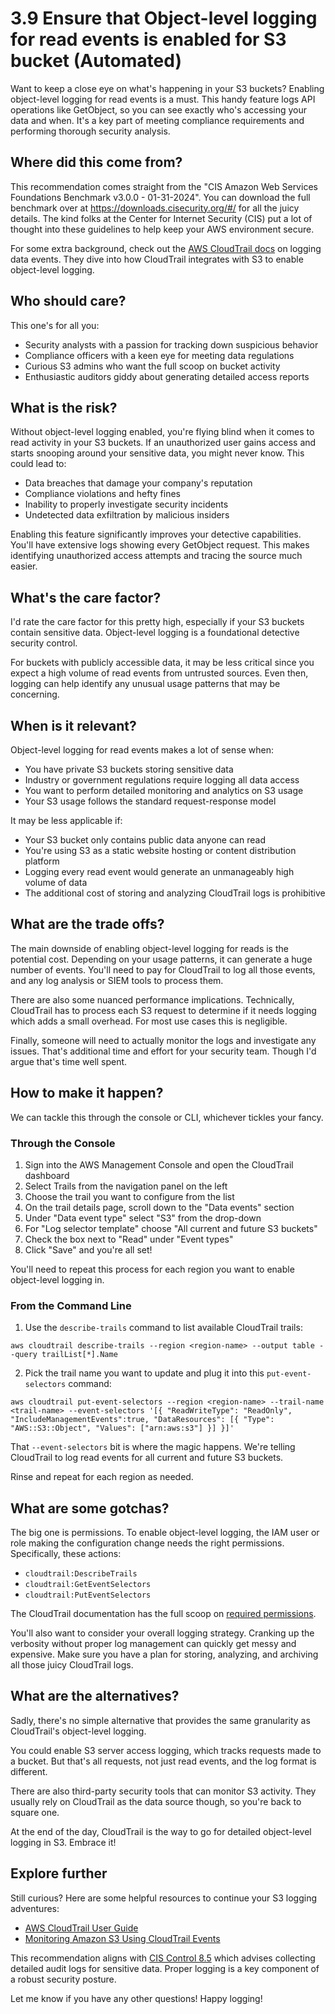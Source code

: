 # 3.9 Ensure that Object-level logging for read events is enabled for S3 bucket (Automated)

Want to keep a close eye on what's happening in your S3 buckets? Enabling object-level logging for read events is a must. This handy feature logs API operations like GetObject, so you can see exactly who's accessing your data and when. It's a key part of meeting compliance requirements and performing thorough security analysis.

## Where did this come from?

This recommendation comes straight from the "CIS Amazon Web Services Foundations Benchmark v3.0.0 - 01-31-2024". You can download the full benchmark over at https://downloads.cisecurity.org/#/ for all the juicy details. The kind folks at the Center for Internet Security (CIS) put a lot of thought into these guidelines to help keep your AWS environment secure.

For some extra background, check out the [AWS CloudTrail docs](https://docs.aws.amazon.com/awscloudtrail/latest/userguide/logging-data-events-with-cloudtrail.html) on logging data events. They dive into how CloudTrail integrates with S3 to enable object-level logging.

## Who should care? 

This one's for all you:
- Security analysts with a passion for tracking down suspicious behavior 
- Compliance officers with a keen eye for meeting data regulations
- Curious S3 admins who want the full scoop on bucket activity
- Enthusiastic auditors giddy about generating detailed access reports

## What is the risk?

Without object-level logging enabled, you're flying blind when it comes to read activity in your S3 buckets. If an unauthorized user gains access and starts snooping around your sensitive data, you might never know. This could lead to:

- Data breaches that damage your company's reputation 
- Compliance violations and hefty fines
- Inability to properly investigate security incidents
- Undetected data exfiltration by malicious insiders

Enabling this feature significantly improves your detective capabilities. You'll have extensive logs showing every GetObject request. This makes identifying unauthorized access attempts and tracing the source much easier.

## What's the care factor?

I'd rate the care factor for this pretty high, especially if your S3 buckets contain sensitive data. Object-level logging is a foundational detective security control. 

For buckets with publicly accessible data, it may be less critical since you expect a high volume of read events from untrusted sources. Even then, logging can help identify any unusual usage patterns that may be concerning.

## When is it relevant?

Object-level logging for read events makes a lot of sense when:

- You have private S3 buckets storing sensitive data 
- Industry or government regulations require logging all data access
- You want to perform detailed monitoring and analytics on S3 usage
- Your S3 usage follows the standard request-response model

It may be less applicable if:

- Your S3 bucket only contains public data anyone can read
- You're using S3 as a static website hosting or content distribution platform
- Logging every read event would generate an unmanageably high volume of data
- The additional cost of storing and analyzing CloudTrail logs is prohibitive

## What are the trade offs?

The main downside of enabling object-level logging for reads is the potential cost. Depending on your usage patterns, it can generate a huge number of events. You'll need to pay for CloudTrail to log all those events, and any log analysis or SIEM tools to process them. 

There are also some nuanced performance implications. Technically, CloudTrail has to process each S3 request to determine if it needs logging which adds a small overhead. For most use cases this is negligible.

Finally, someone will need to actually monitor the logs and investigate any issues. That's additional time and effort for your security team. Though I'd argue that's time well spent.

## How to make it happen?

We can tackle this through the console or CLI, whichever tickles your fancy.

### Through the Console

1. Sign into the AWS Management Console and open the CloudTrail dashboard
2. Select Trails from the navigation panel on the left
3. Choose the trail you want to configure from the list 
4. On the trail details page, scroll down to the "Data events" section
5. Under "Data event type" select "S3" from the drop-down
6. For "Log selector template" choose "All current and future S3 buckets"  
7. Check the box next to "Read" under "Event types"
8. Click "Save" and you're all set!

You'll need to repeat this process for each region you want to enable object-level logging in.

### From the Command Line

1. Use the `describe-trails` command to list available CloudTrail trails:

```
aws cloudtrail describe-trails --region <region-name> --output table --query trailList[*].Name
```

2. Pick the trail name you want to update and plug it into this `put-event-selectors` command:

```
aws cloudtrail put-event-selectors --region <region-name> --trail-name <trail-name> --event-selectors '[{ "ReadWriteType": "ReadOnly", "IncludeManagementEvents":true, "DataResources": [{ "Type": "AWS::S3::Object", "Values": ["arn:aws:s3"] }] }]'
```

That `--event-selectors` bit is where the magic happens. We're telling CloudTrail to log read events for all current and future S3 buckets.

Rinse and repeat for each region as needed.

## What are some gotchas?

The big one is permissions. To enable object-level logging, the IAM user or role making the configuration change needs the right permissions. Specifically, these actions:

- `cloudtrail:DescribeTrails`
- `cloudtrail:GetEventSelectors`
- `cloudtrail:PutEventSelectors`

The CloudTrail documentation has the full scoop on [required permissions](https://docs.aws.amazon.com/awscloudtrail/latest/userguide/security_iam_id-based-policy-examples.html).

You'll also want to consider your overall logging strategy. Cranking up the verbosity without proper log management can quickly get messy and expensive. Make sure you have a plan for storing, analyzing, and archiving all those juicy CloudTrail logs.

## What are the alternatives?

Sadly, there's no simple alternative that provides the same granularity as CloudTrail's object-level logging. 

You could enable S3 server access logging, which tracks requests made to a bucket. But that's all requests, not just read events, and the log format is different.

There are also third-party security tools that can monitor S3 activity. They usually rely on CloudTrail as the data source though, so you're back to square one.

At the end of the day, CloudTrail is the way to go for detailed object-level logging in S3. Embrace it!

## Explore further

Still curious? Here are some helpful resources to continue your S3 logging adventures:

- [AWS CloudTrail User Guide](https://docs.aws.amazon.com/awscloudtrail/latest/userguide/cloudtrail-user-guide.html)
- [Monitoring Amazon S3 Using CloudTrail Events](https://docs.aws.amazon.com/AmazonS3/latest/userguide/cloudtrail-logging-s3-info.html)


This recommendation aligns with [CIS Control 8.5](https://www.cisecurity.org/controls/cis-controls-navigator/v8) which advises collecting detailed audit logs for sensitive data. Proper logging is a key component of a robust security posture.

Let me know if you have any other questions! Happy logging!